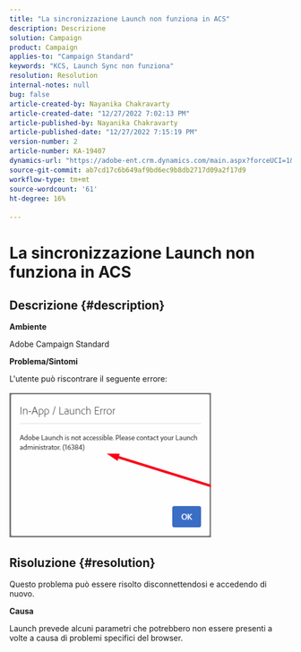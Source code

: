 ```yaml
---
title: "La sincronizzazione Launch non funziona in ACS"
description: Descrizione
solution: Campaign
product: Campaign
applies-to: "Campaign Standard"
keywords: "KCS, Launch Sync non funziona"
resolution: Resolution
internal-notes: null
bug: false
article-created-by: Nayanika Chakravarty
article-created-date: "12/27/2022 7:02:13 PM"
article-published-by: Nayanika Chakravarty
article-published-date: "12/27/2022 7:15:19 PM"
version-number: 2
article-number: KA-19407
dynamics-url: "https://adobe-ent.crm.dynamics.com/main.aspx?forceUCI=1&pagetype=entityrecord&etn=knowledgearticle&id=c5223af7-1886-ed11-81ac-6045bd006079"
source-git-commit: ab7cd17c6b649af9bd6ec9b8db2717d09a2f17d9
workflow-type: tm+mt
source-wordcount: '61'
ht-degree: 16%

---
```


# La sincronizzazione Launch non funziona in ACS

## Descrizione {#description}


<b>Ambiente</b>

Adobe Campaign Standard



<b>Problema/Sintomi</b>

L&#39;utente può riscontrare il seguente errore:
<br><br>![](assets/___c6223af7-1886-ed11-81ac-6045bd006079___.png)<br>

## Risoluzione {#resolution}


Questo problema può essere risolto disconnettendosi e accedendo di nuovo.

<b>Causa</b>

Launch prevede alcuni parametri che potrebbero non essere presenti a volte a causa di problemi specifici del browser.
